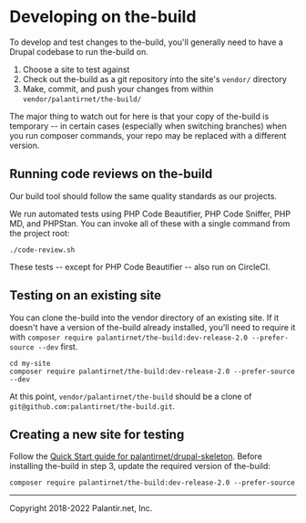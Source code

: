 # Developing on the-build

To develop and test changes to the-build, you'll generally need to have a Drupal codebase to run the-build on.

1. Choose a site to test against
2. Check out the-build as a git repository into the site's `vendor/` directory
3. Make, commit, and push your changes from within `vendor/palantirnet/the-build/`

The major thing to watch out for here is that your copy of the-build is temporary -- in certain cases (especially when switching branches) when you run composer commands, your repo may be replaced with a different version.

## Running code reviews on the-build

Our build tool should follow the same quality standards as our projects.

We run automated tests using PHP Code Beautifier, PHP Code Sniffer, PHP MD, and PHPStan. You can invoke all of these with a single command from the project root:

`./code-review.sh`

These tests -- except for PHP Code Beautifier -- also run on CircleCI.

## Testing on an existing site

You can clone the-build into the vendor directory of an existing site. If it doesn't have a version of the-build already installed, you'll need to require it with `composer require palantirnet/the-build:dev-release-2.0 --prefer-source --dev` first.

```
cd my-site
composer require palantirnet/the-build:dev-release-2.0 --prefer-source --dev
```

At this point, `vendor/palantirnet/the-build` should be a clone of `git@github.com:palantirnet/the-build.git`.

## Creating a new site for testing

Follow the [Quick Start guide for palantirnet/drupal-skeleton](https://github.com/palantirnet/drupal-skeleton#quick-start). Before installing the-build in step 3, update the required version of the-build:

```
composer require palantirnet/the-build:dev-release-2.0 --prefer-source
```

----
Copyright 2018-2022 Palantir.net, Inc.
